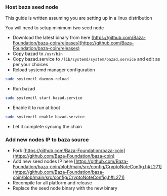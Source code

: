 ### Host baza seed node

This guide is written assuming you are setting up in a linux distribution

You will need to setup minimum two seed node

-   Download the latest binary from here [https://github.com/Baza-Foundation/baza-coin/releases](https://github.com/Baza-Foundation/baza-coin/releases)
-   Copy bazad to `/usr/bin`
-   Copy bazad.service to `/lib/systemd/system/bazad.service` and edit as per your choices
-   Reload systemd manager configuration

```bash
sudo systemctl daemon-reload
```

-   Run bazad

```bash
sudo systemctl start bazad.service
```

-   Enable it to run at boot

```bash
sudo systemctl enable bazad.service
```

-   Let it complete syncing the chain

### Add new nodes IP to baza source

-   Fork [https://github.com/Baza-Foundation/baza-coin](https://github.com/Baza-Foundation/baza-coin)
-   Add new seed nodes IP here [https://github.com/Baza-Foundation/baza-coin/blob/main/src/config/CryptoNoteConfig.h#L271](https://github.com/Baza-Foundation/baza-coin/blob/main/src/config/CryptoNoteConfig.h#L271)
-   Recompile for all platform and release
-   Replace the seed node binary with the new binary
